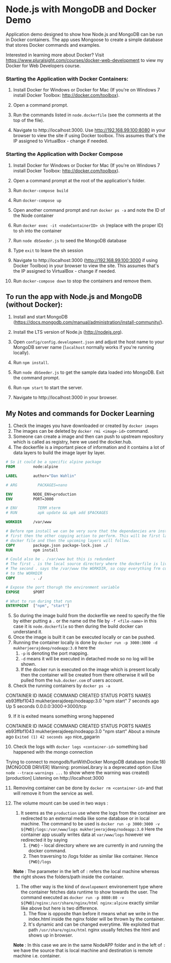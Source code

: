 # Node.js with MongoDB and Docker Demo

Application demo designed to show how Node.js and MongoDB can be run in Docker containers. 
The app uses Mongoose to create a simple database that stores Docker commands and examples. 

Interested in learning more about Docker? Visit https://www.pluralsight.com/courses/docker-web-development to view my Docker for Web Developers course.

### Starting the Application with Docker Containers:

1. Install Docker for Windows or Docker for Mac (If you're on Windows 7 install Docker Toolbox: http://docker.com/toolbox).

2. Open a command prompt.

3. Run the commands listed in `node.dockerfile` (see the comments at the top of the file).

4. Navigate to http://localhost:3000. Use http://192.168.99.100:8080 in your browser to view the site if using Docker toolbox. This assumes that's the IP assigned to VirtualBox - change if needed.


### Starting the Application with Docker Compose

1. Install Docker for Windows or Docker for Mac (If you're on Windows 7 install Docker Toolbox: http://docker.com/toolbox).

2. Open a command prompt at the root of the application's folder.

3. Run `docker-compose build`

4. Run `docker-compose up`

5. Open another command prompt and run `docker ps -a` and note the ID of the Node container

6. Run `docker exec -it <nodeContainerID> sh` (replace <nodeContainerID> with the proper ID) to sh into the container

7. Run `node dbSeeder.js` to seed the MongoDB database

8. Type `exit` to leave the sh session

9. Navigate to http://localhost:3000 (http://192.168.99.100:3000 if using Docker Toolbox) in your browser to view the site. This assumes that's the IP assigned to VirtualBox - change if needed.

10. Run `docker-compose down` to stop the containers and remove them.

## To run the app with Node.js and MongoDB (without Docker):

1. Install and start MongoDB (https://docs.mongodb.com/manual/administration/install-community/).

2. Install the LTS version of Node.js (http://nodejs.org).

3. Open `config/config.development.json` and adjust the host name to your MongoDB server name (`localhost` normally works if you're running locally). 

4. Run `npm install`.

5. Run `node dbSeeder.js` to get the sample data loaded into MongoDB. Exit the command prompt.

6. Run `npm start` to start the server.

7. Navigate to http://localhost:3000 in your browser.


## My Notes and commands for Docker Learning 

1. Check the images you have downloaded or created by `docker images`
2. The images can be deleted by `docker rmi <image-id>` command. 
3. Someone can create a image and then can push to upstream repository which is called as registry, here we used the docker.hub.
4. The dockerfile is a important piece of information and it contains a lot of data layers to build the image layer by layer. 

```Dockerfile
# So it could be a specific alpine package
FROM        node:alpine

LABEL       author="Dan Wahlin"

# ARG         PACKAGES=nano

ENV         NODE_ENV=production
ENV         PORT=3000

# ENV         TERM xterm
# RUN         apk update && apk add $PACKAGES

WORKDIR     /var/www

# Before npm install we can be very sure that the dependancies are installed 
# first then the other copying action to perform. This will be first layer of the
# docker file and then the upcoming layers will follow.
COPY        package.json package-lock.json ./
RUN         npm install

# Could also be . /var/www but this is redundant
# The first . is the local source directory where the dockerfile is living
# The second . says the /var/www the WORKDIR, so copy everything frm current directory 
# to the WORKDIR
COPY        . ./

# Expose the port thorugh the environment variable
EXPOSE      $PORT

# What to run during that run
ENTRYPOINT  ["npm", "start"]
```
5. So during the image build from the dockerfile we need to specify the file by either putting a `.` or the name od the file by `-f <file-name>` in this case it is `node.dockerfile` so then during the build docker can understand it. 
6. Once the image is built it can be executed locally or can be pushed. 
7. Running the container locally is done by `docker run -p 3000:3000 -d mukherjeerajdeep/nodeapp:3.0` here the 
   1. `-p` is denoting the port mapping.
   2. `-d` means it will be executed in detached mode so no log will be shown.
   3. If the docker run is executed on the image which is present locally then the container will be created from there otherwise it will be pulled from the `hub.docker.com` of users account.  
8. Check the running containers by `docker ps -a`

CONTAINER ID   IMAGE                          COMMAND                  CREATED          STATUS                      PORTS                    NAMES
eb93ffbf1043   mukherjeerajdeep/nodeapp:3.0   "npm start"              7 seconds ago    Up 5 seconds                0.0.0.0:3000->3000/tcp   

9. If it is exited means something wrong happened 

CONTAINER ID   IMAGE                          COMMAND                  CREATED              STATUS                      PORTS     NAMES
eb93ffbf1043   mukherjeerajdeep/nodeapp:3.0   "npm start"              About a minute ago  `Exited (1) 42 seconds ago`             nice_gagarin

10. Check the logs with `docker logs <container-id>` something bad happened with the mongo connection

Trying to connect to mongodb/funWithDocker MongoDB database
(node:18) [MONGODB DRIVER] Warning: promiseLibrary is a deprecated option
(Use `node --trace-warnings ...` to show where the warning was created)
[production] Listening on http://localhost:3000

11. Removing container can be done by `docker rm <container-id>` and that will remove it from the service as well.
    
12. The volume mount can be used in two ways :
    1.  It seems as the `production` use where the logs from the container are redirected to an external media like some database or in local machine. The command to be used is `docker run -p 3000:3000 -v ${PWD}/logs:/var/www/logs mukherjeerajdeep/nodeapp:3.0` Here the container app usually writes data at `var/www/logs` however we redirected it by saying 
        1.  `{PWD}` - local directory where we are currently in and running the docker command. 
        2.  Then traversing to /logs folder as similar like container. Hence `{PWD}/logs`

    **Note** : The parameter in the left of `:` refers the local machine whereas the right shows the folders/path inside the container.

    1. The other way is the kind of `developement` environement type where the container fetches data runtime to show towards the user. The command executed as `docker run -p 8080:80 -v ${PWD}/nginx:/usr/share/nginx/html nginx:alpine` exactly similar like above but here is two difference. 
       1. The flow is opposite than before it means what we write in the index.html inside the nginx folder will be thrown by the container. 
       2. It's dynamic and can be changed everytime. We exploited that path `/usr/share/nginx/html` nginx usually fetches the html and shows up in browser.

     **Note** : In this case we are in the same NodeAPP folder and in the left of `:` we have the source that is local machine and destination is remote machine i.e. container. 




